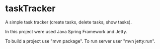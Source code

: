 # taskTracker
A simple task tracker (create tasks, delete tasks, show tasks).

In this project were used Java Spring Framework and Jetty.

To build a project use "mvn package".
To run server user "mvn jetty:run".
